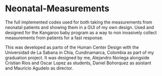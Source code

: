 # Neonatal-Measurements
The full implemented codes used for both taking the measurements from neonatal patients and showing them in a GUI of my own design. Used and designed for the Kangaroo baby program as a way to non invasively collect measurements from patients for a fast response.

This was developed as parto of the Human Center Design with the Universidad de La Sabana in Chia, Cundinamarca, Colombia as part of my graduation project. It was designed by me, Alejandro Noriega alongside Cristian Rios and Oscar Lopez as students, Daniel Bohorquez as asistant and Mauricio Agudelo as director.
